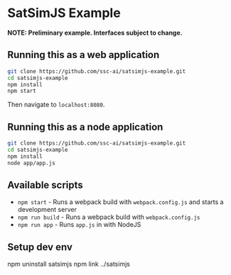 SatSimJS Example
================

**NOTE: Preliminary example. Interfaces subject to change.**

## Running this as a web application

````sh
git clone https://github.com/ssc-ai/satsimjs-example.git
cd satsimjs-example
npm install
npm start
````

Then navigate to `localhost:8080`.

## Running this as a node application
````sh
git clone https://github.com/ssc-ai/satsimjs-example.git
cd satsimjs-example
npm install
node app/app.js
````

## Available scripts

* `npm start` - Runs a webpack build with `webpack.config.js` and starts a development server
* `npm run build` - Runs a webpack build with `webpack.config.js`
* `npm run app` - Runs `app.js` in with NodeJS

## Setup dev env

 npm uninstall satsimjs
 npm link ../satsimjs